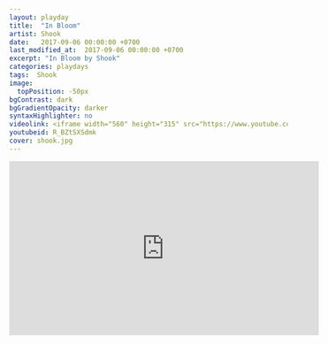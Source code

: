```yaml
---
layout: playday
title:  "In Bloom"
artist: Shook
date:   2017-09-06 00:00:00 +0700
last_modified_at:  2017-09-06 00:00:00 +0700
excerpt: "In Bloom by Shook"
categories: playdays
tags:  Shook
image:
  topPosition: -50px
bgContrast: dark
bgGradientOpacity: darker
syntaxHighlighter: no
videolink: <iframe width="560" height="315" src="https://www.youtube.com/embed/R_BZtSXSdmk" frameborder="0" allowfullscreen></iframe>
youtubeid: R_BZtSXSdmk
cover: shook.jpg
---
```


<iframe width="560" height="315" src="https://www.youtube.com/embed/R_BZtSXSdmk" frameborder="0" allowfullscreen></iframe>